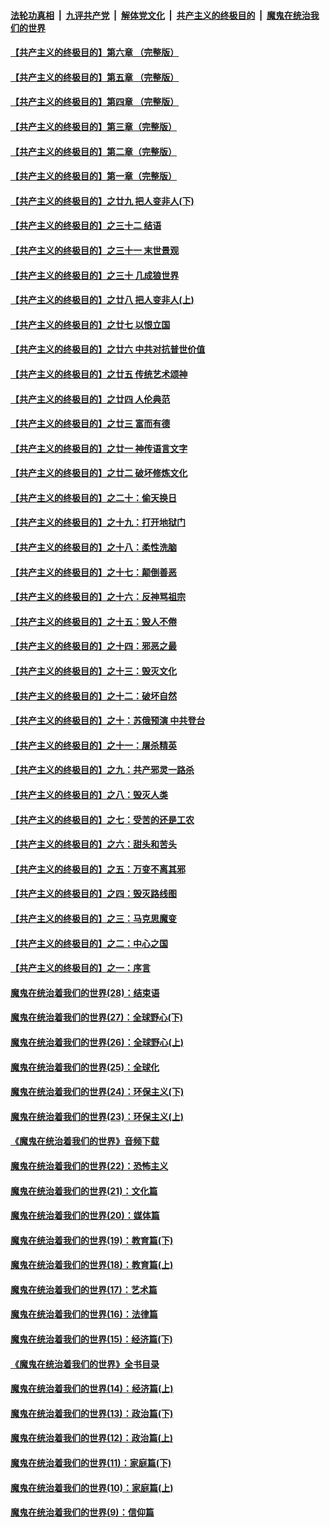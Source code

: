 

####  [法轮功真相](../../../../basic/blob/master/README.md?t=04110430) &nbsp;|&nbsp; [九评共产党](../../../../9ping.md/blob/master/README.md?t=04110430) &nbsp;|&nbsp; [解体党文化](../../../../jtdwh.md/blob/master/README.md?t=04110430)  &nbsp;|&nbsp; [共产主义的终极目的](../../../../gczydzjmd.md/blob/master/README.md?t=04110430) &nbsp;|&nbsp; [魔鬼在统治我们的世界](../../../../mgztzwmdsj.md/blob/master/README.md?t=04110430) 

#### [【共产主义的终极目的】第六章 （完整版）](../pages/nsc422/n11428913.md?t=04110430) 

#### [【共产主义的终极目的】第五章 （完整版）](../pages/nsc422/n11428912.md?t=04110430) 

#### [【共产主义的终极目的】第四章 （完整版）](../pages/nsc422/n11428907.md?t=04110430) 

#### [【共产主义的终极目的】第三章（完整版）](../pages/nsc422/n11428848.md?t=04110430) 

#### [【共产主义的终极目的】第二章（完整版）](../pages/nsc422/n11428831.md?t=04110430) 

#### [【共产主义的终极目的】第一章（完整版）](../pages/nsc422/n11417651.md?t=04110430) 

#### [【共产主义的终极目的】之廿九 把人变非人(下)](../pages/nsc422/n11344140.md?t=04110430) 

#### [【共产主义的终极目的】之三十二 结语](../pages/nsc422/n11360535.md?t=04110430) 

#### [【共产主义的终极目的】之三十一 末世景观](../pages/nsc422/n11351129.md?t=04110430) 

#### [【共产主义的终极目的】之三十 几成狼世界](../pages/nsc422/n11348280.md?t=04110430) 

#### [【共产主义的终极目的】之廿八 把人变非人(上)](../pages/nsc422/n11340492.md?t=04110430) 

#### [【共产主义的终极目的】之廿七 以恨立国](../pages/nsc422/n11336944.md?t=04110430) 

#### [【共产主义的终极目的】之廿六 中共对抗普世价值](../pages/nsc422/n11324785.md?t=04110430) 

#### [【共产主义的终极目的】之廿五 传统艺术颂神](../pages/nsc422/n11296396.md?t=04110430) 

#### [【共产主义的终极目的】之廿四 人伦典范](../pages/nsc422/n11296397.md?t=04110430) 

#### [【共产主义的终极目的】之廿三 富而有德](../pages/nsc422/n11283598.md?t=04110430) 

#### [【共产主义的终极目的】之廿一 神传语言文字](../pages/nsc422/n11263265.md?t=04110430) 

#### [【共产主义的终极目的】之廿二 破坏修炼文化](../pages/nsc422/n11245728.md?t=04110430) 

#### [【共产主义的终极目的】之二十：偷天换日](../pages/nsc422/n11238846.md?t=04110430) 

#### [【共产主义的终极目的】之十九：打开地狱门](../pages/nsc422/n11206376.md?t=04110430) 

#### [【共产主义的终极目的】之十八：柔性洗脑](../pages/nsc422/n11199994.md?t=04110430) 

#### [【共产主义的终极目的】之十七：颠倒善恶](../pages/nsc422/n11179782.md?t=04110430) 

#### [【共产主义的终极目的】之十六：反神骂祖宗](../pages/nsc422/n11166798.md?t=04110430) 

#### [【共产主义的终极目的】之十五：毁人不倦](../pages/nsc422/n11166792.md?t=04110430) 

#### [【共产主义的终极目的】之十四：邪恶之最](../pages/nsc422/n11150249.md?t=04110430) 

#### [【共产主义的终极目的】之十三：毁灭文化](../pages/nsc422/n11135227.md?t=04110430) 

#### [【共产主义的终极目的】之十二：破坏自然](../pages/nsc422/n11135214.md?t=04110430) 

#### [【共产主义的终极目的】之十：苏俄预演 中共登台](../pages/nsc422/n11118424.md?t=04110430) 

#### [【共产主义的终极目的】之十一：屠杀精英](../pages/nsc422/n11118442.md?t=04110430) 

#### [【共产主义的终极目的】之九：共产邪灵一路杀](../pages/nsc422/n11114139.md?t=04110430) 

#### [【共产主义的终极目的】之八：毁灭人类](../pages/nsc422/n11108503.md?t=04110430) 

#### [【共产主义的终极目的】之七：受苦的还是工农](../pages/nsc422/n11101809.md?t=04110430) 

#### [【共产主义的终极目的】之六：甜头和苦头](../pages/nsc422/n11096971.md?t=04110430) 

#### [【共产主义的终极目的】之五：万变不离其邪](../pages/nsc422/n11091285.md?t=04110430) 

#### [【共产主义的终极目的】之四：毁灭路线图](../pages/nsc422/n11086284.md?t=04110430) 

#### [【共产主义的终极目的】之三：马克思魔变](../pages/nsc422/n11061941.md?t=04110430) 

#### [【共产主义的终极目的】之二：中心之国](../pages/nsc422/n11047728.md?t=04110430) 

#### [【共产主义的终极目的】之一：序言](../pages/nsc422/n11086077.md?t=04110430) 

#### [魔鬼在统治着我们的世界(28)：结束语](../pages/nsc422/n10936246.md?t=04110430) 

#### [魔鬼在统治着我们的世界(27)：全球野心(下)](../pages/nsc422/n10928319.md?t=04110430) 

#### [魔鬼在统治着我们的世界(26)：全球野心(上)](../pages/nsc422/n10900318.md?t=04110430) 

#### [魔鬼在统治着我们的世界(25)：全球化](../pages/nsc422/n10788205.md?t=04110430) 

#### [魔鬼在统治着我们的世界(24)：环保主义(下)](../pages/nsc422/n10695307.md?t=04110430) 

#### [魔鬼在统治着我们的世界(23)：环保主义(上)](../pages/nsc422/n10688613.md?t=04110430) 

#### [《魔鬼在统治着我们的世界》音频下载](../pages/nsc422/n10635553.md?t=04110430) 

#### [魔鬼在统治着我们的世界(22)：恐怖主义](../pages/nsc422/n10614727.md?t=04110430) 

#### [魔鬼在统治着我们的世界(21)：文化篇](../pages/nsc422/n10597706.md?t=04110430) 

#### [魔鬼在统治着我们的世界(20)：媒体篇](../pages/nsc422/n10586579.md?t=04110430) 

#### [魔鬼在统治着我们的世界(19)：教育篇(下)](../pages/nsc422/n10564808.md?t=04110430) 

#### [魔鬼在统治着我们的世界(18)：教育篇(上)](../pages/nsc422/n10526970.md?t=04110430) 

#### [魔鬼在统治着我们的世界(17)：艺术篇](../pages/nsc422/n10499093.md?t=04110430) 

#### [魔鬼在统治着我们的世界(16)：法律篇](../pages/nsc422/n10485969.md?t=04110430) 

#### [魔鬼在统治着我们的世界(15)：经济篇(下)](../pages/nsc422/n10469975.md?t=04110430) 

#### [《魔鬼在统治着我们的世界》全书目录](../pages/nsc422/n10464261.md?t=04110430) 

#### [魔鬼在统治着我们的世界(14)：经济篇(上)](../pages/nsc422/n10457370.md?t=04110430) 

#### [魔鬼在统治着我们的世界(13)：政治篇(下)](../pages/nsc422/n10448270.md?t=04110430) 

#### [魔鬼在统治着我们的世界(12)：政治篇(上)](../pages/nsc422/n10444576.md?t=04110430) 

#### [魔鬼在统治着我们的世界(11)：家庭篇(下)](../pages/nsc422/n10440961.md?t=04110430) 

#### [魔鬼在统治着我们的世界(10)：家庭篇(上)](../pages/nsc422/n10435448.md?t=04110430) 

#### [魔鬼在统治着我们的世界(9)：信仰篇](../pages/nsc422/n10432159.md?t=04110430) 


